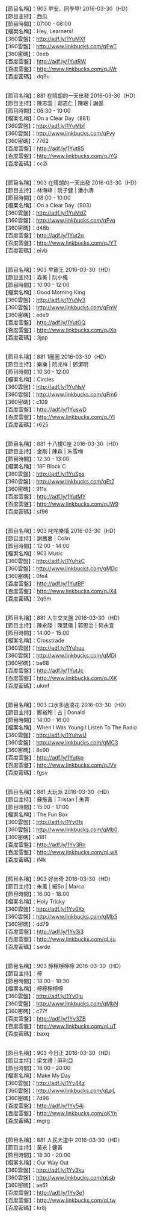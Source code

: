 <br>【節目名稱】：903 早安，同學早! 2016-03-30（HD）
<br>【節目主持】：西瓜
<br>【節目時間】：07:00 - 08:00
<br>【檔案名稱】：Hey, Learners!
<br>【360雲盤】：http://adf.ly/1YuMXf
<br>【360雲盤】：http://www.linkbucks.com/qFwT
<br>【360密碼】：0eeb
<br>【百度雲盤】：http://adf.ly/1YutRW
<br>【百度雲盤】：http://www.linkbucks.com/qJWr
<br>【百度密碼】：dq9u

<br>【節目名稱】：881 在晴朗的一天出發 2016-03-30（HD）
<br>【節目主持】：陳志雲 | 郭志仁 | 陳聰 | 謝遜
<br>【節目時間】：06:30 - 10:00
<br>【檔案名稱】：On a Clear Day（881）
<br>【360雲盤】：http://adf.ly/1YuMbf
<br>【360雲盤】：http://www.linkbucks.com/qFvy
<br>【360密碼】：7762
<br>【百度雲盤】：http://adf.ly/1Yut8S
<br>【百度雲盤】：http://www.linkbucks.com/qJYG
<br>【百度密碼】：cc2i

<br>【節目名稱】：903 在晴朗的一天出發 2016-03-30（HD）
<br>【節目主持】：林海峰 | 阮子健 | 潘小濤
<br>【節目時間】：08:00 - 10:00
<br>【檔案名稱】：On a Clear Day（903）
<br>【360雲盤】：http://adf.ly/1YuMdZ
<br>【360雲盤】：http://www.linkbucks.com/qFvq
<br>【360密碼】：d48b
<br>【百度雲盤】：http://adf.ly/1Yut2q
<br>【百度雲盤】：http://www.linkbucks.com/qJYT
<br>【百度密碼】：eivb

<br>【節目名稱】：903 早霸王 2016-03-30（HD）
<br>【節目主持】：森美 | 阮小儀
<br>【節目時間】：10:00 - 12:00
<br>【檔案名稱】：Good Morning King
<br>【360雲盤】：http://adf.ly/1YuNy3
<br>【360雲盤】：http://www.linkbucks.com/qFmV
<br>【360密碼】：ede9
<br>【百度雲盤】：http://adf.ly/1YutGQ
<br>【百度雲盤】：http://www.linkbucks.com/qJXo
<br>【百度密碼】：3jpp

<br>【節目名稱】：881 1圈圈 2016-03-30（HD）
<br>【節目主持】：樂樂 | 阮兆祥 | 鄧潔明
<br>【節目時間】：10:30 - 12:00
<br>【檔案名稱】：Circles
<br>【360雲盤】：http://adf.ly/1YuNsV
<br>【360雲盤】：http://www.linkbucks.com/qFm6
<br>【360密碼】：c109
<br>【百度雲盤】：http://adf.ly/1YuswD
<br>【百度雲盤】：http://www.linkbucks.com/qJYl
<br>【百度密碼】：r625

<br>【節目名稱】：881 十八樓C座 2016-03-30（HD）
<br>【節目主持】：金剛 | 陳森 | 朱雪梅
<br>【節目時間】：12:30 - 13:00
<br>【檔案名稱】：18F Block C
<br>【360雲盤】：http://adf.ly/1YuSps
<br>【360雲盤】：http://www.linkbucks.com/qEt2
<br>【360密碼】：911a
<br>【百度雲盤】：http://adf.ly/1YutMY
<br>【百度雲盤】：http://www.linkbucks.com/qJW9
<br>【百度密碼】：sf96

<br>【節目名稱】：903 叱咤樂壇 2016-03-30（HD）
<br>【節目主持】：謝茜嘉 | Colin
<br>【節目時間】：12:00 - 14:00
<br>【檔案名稱】：903 Music
<br>【360雲盤】：http://adf.ly/1YuhsC
<br>【360雲盤】：http://www.linkbucks.com/qMDc
<br>【360密碼】：0fe4
<br>【百度雲盤】：http://adf.ly/1YutBP
<br>【百度雲盤】：http://www.linkbucks.com/qJX4
<br>【百度密碼】：2q9m

<br>【節目名稱】：881 人生交叉盤 2016-03-30（HD）
<br>【節目主持】：陳永陸 | 陳慧儀 | 郭思治 | 何永宜
<br>【節目時間】：14:00 - 15:00
<br>【檔案名稱】：Crosstrade
<br>【360雲盤】：http://adf.ly/1Yuhuu
<br>【360雲盤】：http://www.linkbucks.com/qMDI
<br>【360密碼】：be68
<br>【百度雲盤】：http://adf.ly/1YutJc
<br>【百度雲盤】：http://www.linkbucks.com/qJXK
<br>【百度密碼】：ukmf

<br>【節目名稱】：903 口水多過浪花 2016-03-30（HD）
<br>【節目主持】：鄭裕玲 | 占 | Donald
<br>【節目時間】：14:00 - 16:00
<br>【檔案名稱】：When I Was Young I Listen To The Radio
<br>【360雲盤】：http://adf.ly/1YuhwU
<br>【360雲盤】：http://www.linkbucks.com/qMC3
<br>【360密碼】：8e90
<br>【百度雲盤】：http://adf.ly/1Yutkp
<br>【百度雲盤】：http://www.linkbucks.com/qJVv
<br>【百度密碼】：fgsv

<br>【節目名稱】：881 大玩派 2016-03-30（HD）
<br>【節目主持】：蘇施黃 | Tristan | 朱菁
<br>【節目時間】：15:00 - 17:00
<br>【檔案名稱】：The Fun Box
<br>【360雲盤】：http://adf.ly/1Yv0fs
<br>【360雲盤】：http://www.linkbucks.com/qMb0
<br>【360密碼】：a181
<br>【百度雲盤】：http://adf.ly/1Yv3Rn
<br>【百度雲盤】：http://www.linkbucks.com/qLwX
<br>【百度密碼】：if4k

<br>【節目名稱】：903 好出奇 2016-03-30（HD）
<br>【節目主持】：朱薰 | 細So | Marco
<br>【節目時間】：16:00 - 18:00
<br>【檔案名稱】：Holy Tricky
<br>【360雲盤】：http://adf.ly/1Yv0Xx
<br>【360雲盤】：http://www.linkbucks.com/qMb5
<br>【360密碼】：dd79
<br>【百度雲盤】：http://adf.ly/1Yv3i3
<br>【百度雲盤】：http://www.linkbucks.com/qLsu
<br>【百度密碼】：swde

<br>【節目名稱】：903 檸檸檸檸檸 2016-03-30（HD）
<br>【節目主持】：檸
<br>【節目時間】：18:00 - 18:30
<br>【檔案名稱】：檸檸檸檸檸
<br>【360雲盤】：http://adf.ly/1Yv0ju
<br>【360雲盤】：http://www.linkbucks.com/qMbN
<br>【360密碼】：c77f
<br>【百度雲盤】：http://adf.ly/1Yv3ZB
<br>【百度雲盤】：http://www.linkbucks.com/qLuT
<br>【百度密碼】：baxq

<br>【節目名稱】：903 今日正 2016-03-30（HD）
<br>【節目主持】：梁文禮 | 麻利亞
<br>【節目時間】：18:00 - 20:00
<br>【檔案名稱】：Make My Day
<br>【360雲盤】：http://adf.ly/1Yv44z
<br>【360雲盤】：http://www.linkbucks.com/qLpL
<br>【360密碼】：7d96
<br>【百度雲盤】：http://adf.ly/1Yv54j
<br>【百度雲盤】：http://www.linkbucks.com/qKYn
<br>【百度密碼】：mgrg

<br>【節目名稱】：881 人民大道中 2016-03-30（HD）
<br>【節目主持】：黃永 | 健吾
<br>【節目時間】：18:30 - 20:00
<br>【檔案名稱】：Our Way Out
<br>【360雲盤】：http://adf.ly/1Yv3ku
<br>【360雲盤】：http://www.linkbucks.com/qLsb
<br>【360密碼】：ae61
<br>【百度雲盤】：http://adf.ly/1Yv3e1
<br>【百度雲盤】：http://www.linkbucks.com/qLtw
<br>【百度密碼】：kr8j
